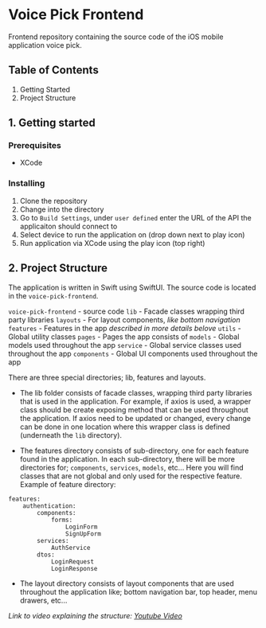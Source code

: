 # Voice Pick Frontend

Frontend repository containing the source code of the iOS mobile application voice pick.

## Table of Contents

1. Getting Started
2. Project Structure

## 1. Getting started

### Prerequisites

- XCode

### Installing

1. Clone the repository
2. Change into the directory
3. Go to `Build Settings`, under `user defined` enter the URL of the API the applicaiton should connect to
4. Select device to run the application on (drop down next to play icon)
5. Run application via XCode using the play icon (top right)

## 2. Project Structure

The application is written in Swift using SwiftUI. The source code is located in the `voice-pick-frontend`.

`voice-pick-frontend` - source code
`lib` - Facade classes wrapping third party libraries
`layouts` - For layout components, _like bottom navigation_
`features` - Features in the app _described in more details belove_
`utils` - Global utility classes
`pages` - Pages the app consists of
`models` - Global models used throughout the app
`service` - Global service classes used throughout the app
`components` - Global UI components used throughout the app

There are three special directories; lib, features and layouts.

- The lib folder consists of facade classes, wrapping third party libraries that is used in the application. For example, if axios is used, a wrapper class should be create exposing method that can be used throughout the application. If axios need to be updated or changed, every change can be done in one location where this wrapper class is defined (underneath the `lib` directory).

- The features directory consists of sub-directory, one for each feature found in the application. In each sub-directory, there will be more directories for; `components`, `services`, `models`, etc... Here you will find classes that are not global and only used for the respective feature. Example of feature directory:

```
features:
    authentication:
        components:
            forms:
                LoginForm
                SignUpForm
        services:
            AuthService
        dtos:
            LoginRequest
            LoginResponse
```

- The layout directory consists of layout components that are used throughout the application like; bottom navigation bar, top header, menu drawers, etc...

_Link to video explaining the structure: [Youtube Video](https://www.youtube.com/watch?v=UUga4-z7b6s&t=581s&ab_channel=WebDevSimplified)_
